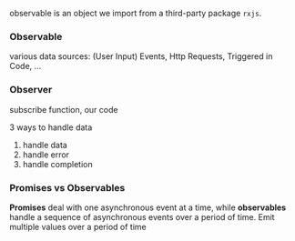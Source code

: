 observable is an object we import from a third-party package `rxjs`.

### Observable

various data sources: (User Input) Events, Http Requests, Triggered in Code, ...

### Observer

subscribe function, our code

3 ways to handle data

1. handle data
2. handle error
3. handle completion



### Promises vs Observables

**Promises** deal with one asynchronous event at a time, while **observables** handle a sequence of asynchronous events over a period of time. Emit multiple values over a period of time